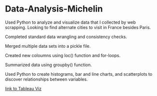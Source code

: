 # Data-Analysis-Michelin

Used Python to analyze and visualize data that I collected by web scrapping. Looking to find alternate cities to visit in France besides Paris.

Completed standard data wrangling and consistency checks.

Merged multiple data sets into a pickle file.

Created new coloumns using loc() function and for-loops.

Summarized data using groupby() function.

Used Python to create histograms, bar and line charts, and scatterplots to discover relationships between variables.

[link to Tableau Viz](https://public.tableau.com/profile/matt.errington#!/vizhome/SkippingParis/Story1)
